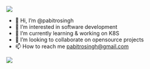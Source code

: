 ![](https://komarev.com/ghpvc/?username=your-github-username&color=blue)

- 👋 Hi, I’m @pabitrosingh
- 👀 I’m interested in software development  
- 🌱 I’m currently learning & working on K8S 
- 💞️ I’m looking to collaborate on opensource projects 
- 📫 How to reach me pabitrosingh@gmail.com

 ![](https://hit.yhype.me/github/profile?user_id=26116280)

<!---
pabitrosingh/pabitrosingh is a ✨ special ✨ repository because its `README.md` (this file) appears on your GitHub profile.
You can click the Preview link to take a look at your changes.
--->
